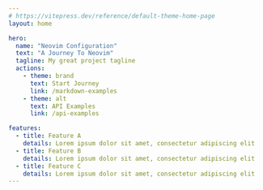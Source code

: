 ```yaml
---
# https://vitepress.dev/reference/default-theme-home-page
layout: home

hero:
  name: "Neovim Configuration"
  text: "A Journey To Neovim"
  tagline: My great project tagline
  actions:
    - theme: brand
      text: Start Journey
      link: /markdown-examples
    - theme: alt
      text: API Examples
      link: /api-examples

features:
  - title: Feature A
    details: Lorem ipsum dolor sit amet, consectetur adipiscing elit
  - title: Feature B
    details: Lorem ipsum dolor sit amet, consectetur adipiscing elit
  - title: Feature C
    details: Lorem ipsum dolor sit amet, consectetur adipiscing elit
---
```


